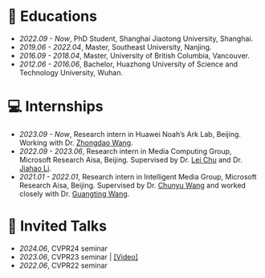 
# 📖 Educations
- *2022.09 - Now*, PhD Student, Shanghai Jiaotong University, Shanghai.
- *2019.06 - 2022.04*, Master, Southeast University, Nanjing.
- *2016.09 - 2018.04*, Master, University of British Columbia, Vancouver.
- *2012.06 - 2016.06*, Bachelor, Huazhong University of Science and Technology University, Wuhan.


# 💻 Internships
- *2023.09 - Now*, Research intern in Huawei Noah’s Ark Lab, Beijing. Working with Dr. [Zhongdao Wang](https://zhongdao.github.io/). 
- *2022.09 - 2023.06*, Research intern in Media Computing Group, Microsoft Research Aisa, Beijing. Supervised by Dr. [Lei Chu](https://lei65537.github.io/) and Dr. [Jiahao Li](https://scholar.google.com/citations?user=AcOcw0AAAAAJ&hl=zh-CN).
- *2021.01 - 2022.01*, Research intern in Intelligent Media Group, Microsoft Research Aisa, Beijing. Supervised by Dr. [Chunyu Wang](https://www.chunyuwang.org/) and worked closely with Dr. [Guangting Wang](https://scholar.google.com/citations?user=cKY8e8sAAAAJ&hl=zh-CN).


# 💬 Invited Talks
- *2024.06*, CVPR24 seminar 
- *2023.06*, CVPR23 seminar \| [\[Video\]](https://www.youtube.com/watch?v=v-SvFZ0FrF8)
- *2022.06*, CVPR22 seminar 
